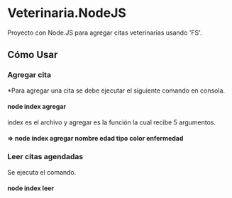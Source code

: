 # Veterinaria.NodeJS

Proyecto con Node.JS para agregar citas veterinarias usando 'FS'.

## Cómo Usar

### Agregar cita
*Para agregar una cita se debe ejecutar el siguiente comando en consola.
#### node index agregar 
index es el archivo y agregar es la función la cual recibe 5 argumentos.
#### => node index agregar nombre edad tipo color enfermedad

### Leer citas agendadas

Se ejecuta el comando.
#### node index leer

